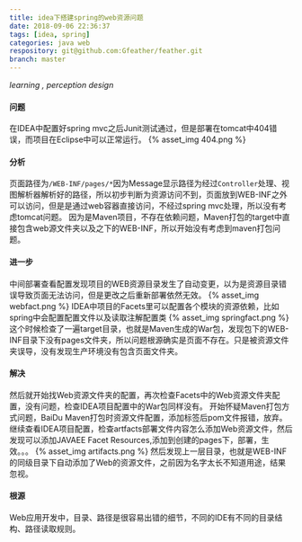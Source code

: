 ```yaml
---
title: idea下搭建spring的web资源问题
date: 2018-09-06 22:36:37
tags: [idea, spring]
categories: java web
respository: git@github.com:Gfeather/feather.git
branch: master
---
```


*learning ,  perception design* 

#### 问题

在IDEA中配置好spring mvc之后Junit测试通过，但是部署在tomcat中404错误，而项目在Eclipse中可以正常运行。
{% asset_img 404.png %}

#### 分析
页面路径为`/WEB-INF/pages/*`因为Message显示路径为经过`Controller`处理、视图解析器解析好的路径，所以初步判断为资源访问不到，页面放到WEB-INF之外可以访问，但是是通过web容器直接访问，不经过spring mvc处理，所以没有考虑tomcat问题。
因为是Maven项目，不存在依赖问题，Maven打包的target中直接包含web源文件夹以及之下的WEB-INF，所以开始没有考虑到maven打包问题。

#### 进一步
中间部署查看配置发现项目的WEB资源目录发生了自动变更，以为是资源目录错误导致页面无法访问，但是更改之后重新部署依然无效。
{% asset_img webfact.png %}
IDEA中项目的Facets里可以配置各个模块的资源依赖，比如spring中会配置配置文件以及读取注解配置类
{% asset_img springfact.png %}
这个时候检查了一遍target目录，也就是Maven生成的War包，发现包下的WEB-INF目录下没有pages文件夹，所以问题根源确实是页面不存在。只是被资源文件夹误导，没有发现生产环境没有包含页面文件夹。

#### 解决
然后就开始找Web资源文件夹的配置，再次检查Facets中的Web资源文件夹配置，没有问题，检查IDEA项目配置中的War包同样没有。
开始怀疑Maven打包方式问题，BaiDu Maven打包时资源文件配置，添加标签后pom文件报错，放弃。
继续查看IDEA项目配置，检查artfacts部署文件内容怎么添加Web资源文件，然后发现可以添加JAVAEE Facet Resources,添加到创建的pages下，部署，生效。。。
{% asset_img artifacts.png %}
然后发现上一层目录，也就是WEB-INF的同级目录下自动添加了Web的资源文件，之前因为名字太长不知道用途，结果忽视。

#### 根源
Web应用开发中，目录、路径是很容易出错的细节，不同的IDE有不同的目录结构、路径读取规则。
